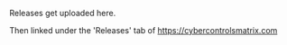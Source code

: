 Releases get uploaded here.

Then linked under the 'Releases' tab of https://cybercontrolsmatrix.com
